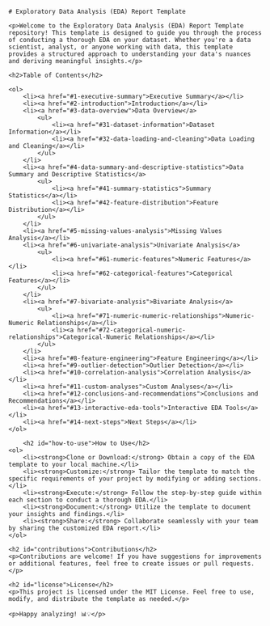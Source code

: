 

    # Exploratory Data Analysis (EDA) Report Template

    <p>Welcome to the Exploratory Data Analysis (EDA) Report Template repository! This template is designed to guide you through the process of conducting a thorough EDA on your dataset. Whether you're a data scientist, analyst, or anyone working with data, this template provides a structured approach to understanding your data's nuances and deriving meaningful insights.</p>

    <h2>Table of Contents</h2>

    <ol>
        <li><a href="#1-executive-summary">Executive Summary</a></li>
        <li><a href="#2-introduction">Introduction</a></li>
        <li><a href="#3-data-overview">Data Overview</a>
            <ul>
                <li><a href="#31-dataset-information">Dataset Information</a></li>
                <li><a href="#32-data-loading-and-cleaning">Data Loading and Cleaning</a></li>
            </ul>
        </li>
        <li><a href="#4-data-summary-and-descriptive-statistics">Data Summary and Descriptive Statistics</a>
            <ul>
                <li><a href="#41-summary-statistics">Summary Statistics</a></li>
                <li><a href="#42-feature-distribution">Feature Distribution</a></li>
            </ul>
        </li>
        <li><a href="#5-missing-values-analysis">Missing Values Analysis</a></li>
        <li><a href="#6-univariate-analysis">Univariate Analysis</a>
            <ul>
                <li><a href="#61-numeric-features">Numeric Features</a></li>
                <li><a href="#62-categorical-features">Categorical Features</a></li>
            </ul>
        </li>
        <li><a href="#7-bivariate-analysis">Bivariate Analysis</a>
            <ul>
                <li><a href="#71-numeric-numeric-relationships">Numeric-Numeric Relationships</a></li>
                <li><a href="#72-categorical-numeric-relationships">Categorical-Numeric Relationships</a></li>
            </ul>
        </li>
        <li><a href="#8-feature-engineering">Feature Engineering</a></li>
        <li><a href="#9-outlier-detection">Outlier Detection</a></li>
        <li><a href="#10-correlation-analysis">Correlation Analysis</a></li>
        <li><a href="#11-custom-analyses">Custom Analyses</a></li>
        <li><a href="#12-conclusions-and-recommendations">Conclusions and Recommendations</a></li>
        <li><a href="#13-interactive-eda-tools">Interactive EDA Tools</a></li>
        <li><a href="#14-next-steps">Next Steps</a></li>
    </ol>

        <h2 id="how-to-use">How to Use</h2>
    <ol>
        <li><strong>Clone or Download:</strong> Obtain a copy of the EDA template to your local machine.</li>
        <li><strong>Customize:</strong> Tailor the template to match the specific requirements of your project by modifying or adding sections.</li>
        <li><strong>Execute:</strong> Follow the step-by-step guide within each section to conduct a thorough EDA.</li>
        <li><strong>Document:</strong> Utilize the template to document your insights and findings.</li>
        <li><strong>Share:</strong> Collaborate seamlessly with your team by sharing the customized EDA report.</li>
    </ol>

    <h2 id="contributions">Contributions</h2>
    <p>Contributions are welcome! If you have suggestions for improvements or additional features, feel free to create issues or pull requests.</p>

    <h2 id="license">License</h2>
    <p>This project is licensed under the MIT License. Feel free to use, modify, and distribute the template as needed.</p>

    <p>Happy analyzing! 📊💡</p>

</body>

</html>

</body>
</html>